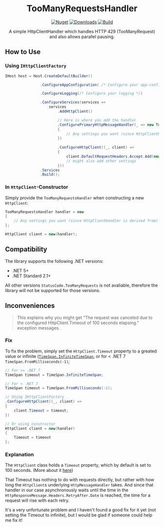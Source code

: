 <div align=center>
<h1>TooManyRequestsHandler</h1>

[![Nuget](https://img.shields.io/nuget/v/TooManyRequestsHandler?style=flat-square)](https://www.nuget.org/packages/TooManyRequestsHandler/)
[![Downloads](https://img.shields.io/nuget/dt/TooManyRequestsHandler?style=flat-square)](https://www.nuget.org/packages/TooManyRequestsHandler/)
[![Build](https://img.shields.io/github/actions/workflow/status/baltermia/too-many-requests-handler/build.yml?style=flat-square)](https://github.com/baltermia/too-many-requests-handler/actions/workflows/build.yml)

A simple HttpClientHandler which handles HTTP 429 (TooManyRequest) and also allows parallel pausing.
</div>

## How to Use

### Using `IHttpClientFactory`

```csharp
IHost host = Host.CreateDefaultBuilder()

                .ConfigureAppConfiguration( /* Configure your app-config */)

                .ConfigureLogging(/* Configure your logging */)

                .ConfigureServices(services =>
                    services
                        .AddHttpClient()

                        // Here is where you add the handler
                        .ConfigurePrimaryHttpMessageHandler(_ => new TooManyRequestsHandler
                        {
                            // Any settings you want (since HttpClientHandler is derived from)
                        })
                        
                        .ConfigureHttpClient((_, client) => 
                        {
                            client.DefaultRequestHeaders.Accept.Add(new("application/json"));
                            // might also add other settings
                        }))
                .Services
                .Build();
```


### In `HttpClient`-Constructor

Simply provide the `TooManyRequestsHandler` when constructing a new `HttpClient`:
```csharp
TooManyRequestsHandler handler = new 
{
    // Any settings you want (since HttpClientHandler is derived from)
};

HttpClient client = new(handler);
```

## Compatibility

The library supports the following .NET versions:
- .NET 5+
- .NET Standard 2.1+

All other versions `StatusCode.TooManyRequests` is not avaliable, therefore the library will not be supported for those versions.

## Inconveniences

> This explains why you might get "The request was canceled due to the configured HttpClient.Timeout of 100 seconds elapsing." exception messages.

### Fix

To fix the problem, simply set the `HttpClient.Timeout` property to a greated value or infinite ([`TimeSpan.InfiniteTimeSpan`](https://learn.microsoft.com/en-us/dotnet/api/system.threading.timeout.infinitetimespan), or for < .NET 7 `TimeSpan.FromMilliseconds(-1)`;


```csharp
// For >= .NET 7
TimeSpan timeout = TimeSpan.InfiniteTimeSpan;

// For < .NET 7
TimeSpan timeout = TimeSpan.FromMilliseconds(-1);

// Using IHttpClientFactory
.ConfigureHttpClient((_, client) => 
{
    client.Timeout = timeout;
})

// Or using constructor
HttpClient client = new(handler)
{
    Timeout = timeout
};
```

### Explanation

The `HttpClient` class holds a `Timeout` property, which by default is set to 100 seconds. (More about it [here](https://learn.microsoft.com/en-us/dotnet/api/system.net.http.httpclient.timeout#system-net-http-httpclient-timeout))

That Timeout has nothing to do with requests directly, but rather with how long the `HttpClient`s underlying `HttpMessageHandler` takes. And since that handler in our case asynchronously waits until the time in the `HttpResponseMessage.Headers.RetryAfter.Date` is reached, the time for a request will rise with each retry.

It's a very unfortunate problem and I haven't found a good fix for it yet (not setting the Timeout to infinite), but I would be glad if someone could help me fix it!
